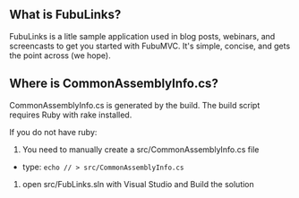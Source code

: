 What is FubuLinks?
--

FubuLinks is a litle sample application used in blog posts, webinars, and screencasts to get you started with FubuMVC. It's simple, concise, and gets the point across (we hope).

Where is CommonAssemblyInfo.cs?
--

CommonAssemblyInfo.cs is generated by the build. The build script requires Ruby with rake installed.

If you do not have ruby:

1. You need to manually create a src/CommonAssemblyInfo.cs file 

  * type: `echo // > src/CommonAssemblyInfo.cs`
  
1. open src/FubLinks.sln with Visual Studio and Build the solution
